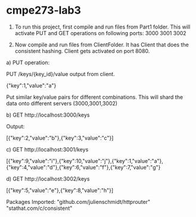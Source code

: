# cmpe273-lab3
1) To run this project, first compile and run files from Part1 folder.
This will activate PUT and GET operations on following ports:
3000
3001
3002

2) Now compile and run files from ClientFolder.
It has Client that does the consistent hashing.
Client gets activated on port 8080.

a) PUT operation:

PUT /keys/{key_id}/value output from client. 

{"key":1,"value":"a"} 

Put similar key/value pairs for different combinations.
This will shard the data onto different servers (3000,3001,3002)

b) GET http://localhost:3000/keys

Output:

[{"key":2,"value":"b"},{"key":3,"value":"c"}]

c) GET http://localhost:3001/keys

[{"key":9,"value":"i"},{"key":10,"value":"j"},{"key":1,"value":"a"},
{"key":4,"value":"d"},{"key":6,"value":"f"},{"key":7,"value":"g"} 

d) GET http://localhost:3002/keys

[{"key":5,"value":"e"},{"key":8,"value":"h"}]

Packages Imported:
"github.com/julienschmidt/httprouter"
"stathat.com/c/consistent"
